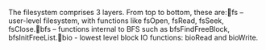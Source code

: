 The filesystem comprises 3 layers.  From top to bottom, these are:fs – user-level filesystem, with functions like fsOpen, fsRead, fsSeek, fsClose.bfs – functions internal to BFS such as bfsFindFreeBlock, bfsInitFreeList.bio - lowest level block IO functions: bioRead and bioWrite.

